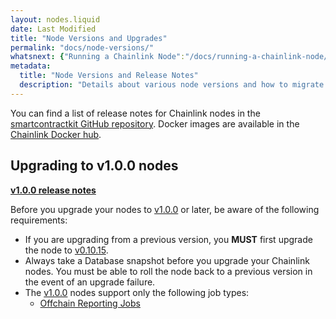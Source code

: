 ```yaml
---
layout: nodes.liquid
date: Last Modified
title: "Node Versions and Upgrades"
permalink: "docs/node-versions/"
whatsnext: {"Running a Chainlink Node":"/docs/running-a-chainlink-node/"}
metadata:
  title: "Node Versions and Release Notes"
  description: "Details about various node versions and how to migrate between them."
---
```


You can find a list of release notes for Chainlink nodes in the [smartcontractkit GitHub repository](https://github.com/smartcontractkit/chainlink/releases). Docker images are available in the [Chainlink Docker hub](https://hub.docker.com/r/smartcontract/chainlink/tags).

## Upgrading to v1.0.0 nodes

**[v1.0.0 release notes](https://github.com/smartcontractkit/chainlink/releases/tag/v1.0.0)**

Before you upgrade your nodes to [v1.0.0](https://github.com/smartcontractkit/chainlink/releases/tag/v1.0.0) or later, be aware of the following requirements:

- If you are upgrading from a previous version, you **MUST** first upgrade the node to [v0.10.15](https://github.com/smartcontractkit/chainlink/releases/tag/v0.10.15).
- Always take a Database snapshot before you upgrade your Chainlink nodes. You must be able to roll the node back to a previous version in the event of an upgrade failure.
- The [v1.0.0](https://github.com/smartcontractkit/chainlink/releases/tag/v1.0.0) nodes support only the following job types:
  - [Offchain Reporting Jobs](/docs/jobs/types/offchain-reporting/)
